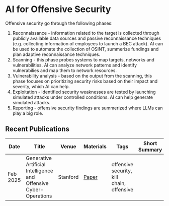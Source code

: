 # AI for Offensive Security

Offensive security go through the following phases:
1. Reconnaissance - information related to the target is collected through publicly available data sources and passive reconnaissance techniques (e.g. collecting information of employees to launch a BEC attack). AI can be used to automate the collection of OSINT, summerize fundings and plan adaptive reconnaissance techniques. 
2. Scanning - this phase probes systems to map targets, networks and vulnerabilities. AI can analyze network patterns and identify vulnerabilies and map them to network resources.
3. Vulnerability analysis - based on the output from the scanning, this phase focuses on prioritizing security risks based on their impact and severity, which AI can help.
4. Exploitation - identified security weaknesses are tested by launching simulated attacks under controlled conditions. AI can help generate simulated attacks.
5. Reporting - offensive security findings are summerized where LLMs can play a big role.


## Recent Publications
| Date |  Title | Venue | Materials | Tags | Short Summary | Summary |
| --- |  --- | --- | --- | --- | --- | --- |
| Feb 2025 |  Generative Artificial Intelligence and Offensive Cyber-Operations | Stanford | [Paper](https://stacks.stanford.edu/file/druid:vw503rm7033/GenAI%20Offensive%20Cyber%20Lit%20Review%20Part%20One.pdf) | offensive security, kill chain, offensive | | |
